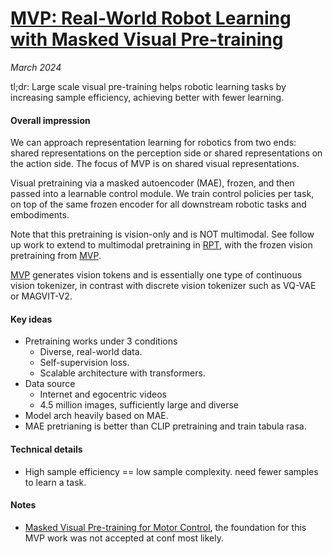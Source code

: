 # [MVP: Real-World Robot Learning with Masked Visual Pre-training](https://arxiv.org/abs/2210.03109)

_March 2024_

tl;dr: Large scale visual pre-training helps robotic learning tasks by increasing sample efficiency, achieving better with fewer learning.

#### Overall impression
We can approach representation learning for robotics from two ends: shared representations on the perception side or shared representations on the action side. The focus of MVP is on shared visual representations.

Visual pretraining via a masked autoencoder (MAE), frozen, and then passed into a learnable control module. We train control policies per task, on top of the same frozen encoder for all downstream robotic tasks and embodiments.

Note that this pretraining is vision-only and is NOT multimodal. See follow up work to extend to multimodal pretraining in [RPT](rpt.md), with the frozen vision pretraining from [MVP](mvp.md).

[MVP](mvp.md) generates vision tokens and is essentially one type of continuous vision tokenizer, in contrast with discrete vision tokenizer such as VQ-VAE or MAGVIT-V2.

#### Key ideas
- Pretraining works under 3 conditions
	- Diverse, real-world data.
	- Self-supervision loss.
	- Scalable architecture with transformers.
- Data source
	- Internet and egocentric videos
	- 4.5 million images, sufficiently large and diverse
- Model arch heavily based on MAE.
- MAE pretrianing is better than CLIP pretraining and train tabula rasa.


#### Technical details
- High sample efficiency == low sample complexity. need fewer samples to learn a task.

#### Notes
- [Masked Visual Pre-training for Motor Control](https://arxiv.org/abs/2203.06173), the foundation for this MVP work was not accepted at conf most likely.